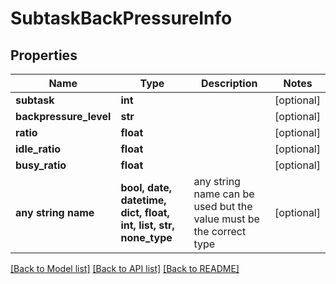# SubtaskBackPressureInfo


## Properties
Name | Type | Description | Notes
------------ | ------------- | ------------- | -------------
**subtask** | **int** |  | [optional] 
**backpressure_level** | **str** |  | [optional] 
**ratio** | **float** |  | [optional] 
**idle_ratio** | **float** |  | [optional] 
**busy_ratio** | **float** |  | [optional] 
**any string name** | **bool, date, datetime, dict, float, int, list, str, none_type** | any string name can be used but the value must be the correct type | [optional]

[[Back to Model list]](../README.md#documentation-for-models) [[Back to API list]](../README.md#documentation-for-api-endpoints) [[Back to README]](../README.md)


